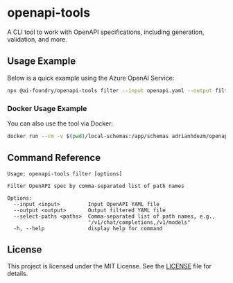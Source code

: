 # openapi-tools

A CLI tool to work with OpenAPI specifications, including generation, validation, and more.

## Usage Example

Below is a quick example using the Azure OpenAI Service:

```bash
npx @ai-foundry/openapi-tools filter --input openapi.yaml --output filtered.yaml --select-paths "/pet/{petId},/pet/findByStatus"
```

### Docker Usage Example

You can also use the tool via Docker:

```bash
docker run --rm -v $(pwd)/local-schemas:/app/schemas adrianhdezm/openapi-tools filter --input ./schemas/openapi.yaml --output ./schemas/filtered.yaml --select-paths "/pet/{petId},/pet/findByStatus"
```

## Command Reference

```
Usage: openapi-tools filter [options]

Filter OpenAPI spec by comma-separated list of path names

Options:
  --input <input>         Input OpenAPI YAML file
  --output <output>       Output filtered YAML file
  --select-paths <paths>  Comma-separated list of path names, e.g.,
                          "/v1/chat/completions,/v1/models"
  -h, --help              display help for command
```

## License

This project is licensed under the MIT License. See the [LICENSE](LICENSE) file for details.
